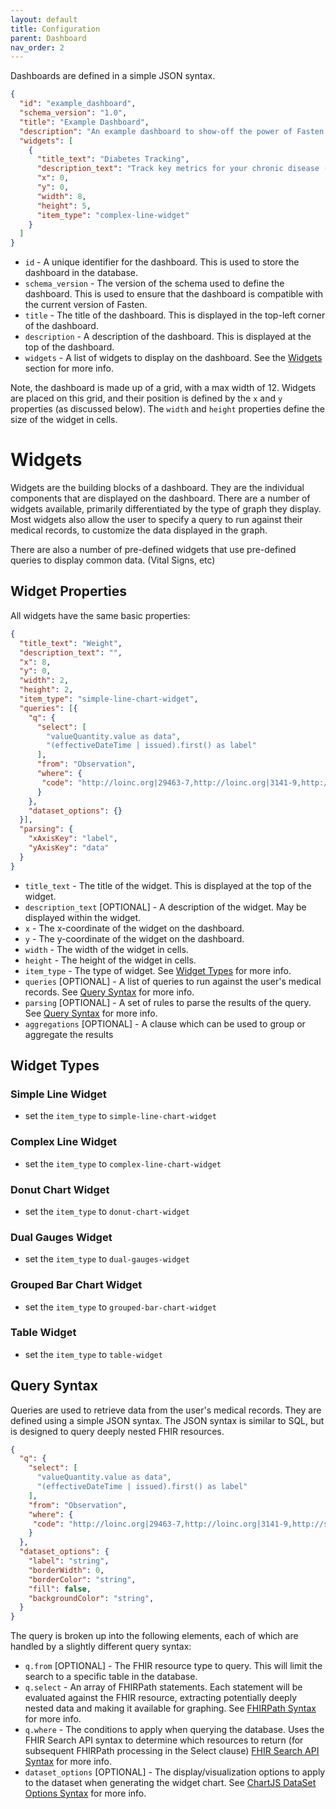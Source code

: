 ```yaml
---
layout: default
title: Configuration
parent: Dashboard
nav_order: 2
---
```


Dashboards are defined in a simple JSON syntax.

```json
{
  "id": "example_dashboard",
  "schema_version": "1.0",
  "title": "Example Dashboard",
  "description": "An example dashboard to show-off the power of Fasten widgets",
  "widgets": [
    {
      "title_text": "Diabetes Tracking",
      "description_text": "Track key metrics for your chronic disease (eg. Diabetes). The data within this widget is not reflective of your health record, and is only present for demonstrational purposes.",
      "x": 0,
      "y": 0,
      "width": 8,
      "height": 5,
      "item_type": "complex-line-widget"
    }
  ]
}
```

- `id` - A unique identifier for the dashboard. This is used to store the dashboard in the database.
- `schema_version` - The version of the schema used to define the dashboard. This is used to ensure that the dashboard is compatible with the current version of Fasten.
- `title` - The title of the dashboard. This is displayed in the top-left corner of the dashboard.
- `description` - A description of the dashboard. This is displayed at the top of the dashboard.
- `widgets` - A list of widgets to display on the dashboard. See the [Widgets](#widgets) section for more info.

Note, the dashboard is made up of a grid, with a max width of 12.
Widgets are placed on this grid, and their position is defined by the `x` and `y` properties (as discussed below). The `width` and `height` properties define the size of the widget in cells.

# Widgets
<a name="widgets"></a>

Widgets are the building blocks of a dashboard. They are the individual components that are displayed on the dashboard.
There are a number of widgets available, primarily differentiated by the type of graph they display.
Most widgets also allow the user to specify a query to run against their medical records, to customize the data displayed in the graph.

There are also a number of pre-defined widgets that use pre-defined queries to display common data. (Vital Signs, etc)

## Widget Properties

All widgets have the same basic properties:

```json
{
  "title_text": "Weight",
  "description_text": "",
  "x": 8,
  "y": 0,
  "width": 2,
  "height": 2,
  "item_type": "simple-line-chart-widget",
  "queries": [{
    "q": {
      "select": [
        "valueQuantity.value as data",
        "(effectiveDateTime | issued).first() as label"
      ],
      "from": "Observation",
      "where": {
       "code": "http://loinc.org|29463-7,http://loinc.org|3141-9,http://snomed.info/sct|27113001"
      }
    },
    "dataset_options": {}
  }],
  "parsing": {
    "xAxisKey": "label",
    "yAxisKey": "data"
  }
}
```

- `title_text` - The title of the widget. This is displayed at the top of the widget.
- `description_text` [OPTIONAL] - A description of the widget. May be displayed within the widget.
- `x` - The x-coordinate of the widget on the dashboard.
- `y` - The y-coordinate of the widget on the dashboard.
- `width` - The width of the widget in cells.
- `height` - The height of the widget in cells.
- `item_type` - The type of widget. See [Widget Types](#widget-types) for more info.
- `queries` [OPTIONAL] - A list of queries to run against the user's medical records. See [Query Syntax](#query_syntax) for more info.
- `parsing` [OPTIONAL] - A set of rules to parse the results of the query. See [Query Syntax](#query_syntax) for more info.
- `aggregations` [OPTIONAL] - A clause which can be used to group or aggregate the results

## Widget Types
<a name="widget-types"></a>

### Simple Line Widget

- set the `item_type` to `simple-line-chart-widget`

### Complex Line Widget

- set the `item_type` to `complex-line-chart-widget`

### Donut Chart Widget

- set the `item_type` to `donut-chart-widget`

### Dual Gauges Widget

- set the `item_type` to `dual-gauges-widget`

### Grouped Bar Chart Widget

- set the `item_type` to `grouped-bar-chart-widget`

### Table Widget

- set the `item_type` to `table-widget`


## Query Syntax
<a name="query_syntax"></a>

Queries are used to retrieve data from the user's medical records. They are defined using a simple JSON syntax.
The JSON syntax is similar to SQL, but is designed to query deeply nested FHIR resources. 

```json
{
  "q": {
    "select": [
      "valueQuantity.value as data",
      "(effectiveDateTime | issued).first() as label"
    ],
    "from": "Observation",
    "where": {
     "code": "http://loinc.org|29463-7,http://loinc.org|3141-9,http://snomed.info/sct|27113001"
    }
  },
  "dataset_options": {
    "label": "string",
    "borderWidth": 0,
    "borderColor": "string",
    "fill": false,
    "backgroundColor": "string",
  }
}
```
The query is broken up into the following elements, each of which are handled by a slightly different query syntax:


- `q.from` [OPTIONAL] - The FHIR resource type to query. This will limit the search to a specific table in the database.
- `q.select` - An array of FHIRPath statements. Each statement will be evaluated against the FHIR resource, extracting potentially deeply nested data and making it available for graphing. See [FHIRPath Syntax](#fhirpath) for more info.
- `q.where` - The conditions to apply when querying the database. Uses the FHIR Search API syntax to determine which resources to return (for subsequent FHIRPath processing in the Select clause) [FHIR Search API Syntax](#fhir_search_api) for more info.
- `dataset_options` [OPTIONAL] - The display/visualization options to apply to the dataset when generating the widget chart. See [ChartJS DataSet Options Syntax](#dataset_options_syntax) for more info.
